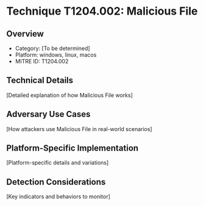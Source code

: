 # Technique T1204.002: Malicious File

## Overview
- Category: [To be determined]
- Platform: windows, linux, macos
- MITRE ID: T1204.002

## Technical Details
[Detailed explanation of how Malicious File works]

## Adversary Use Cases
[How attackers use Malicious File in real-world scenarios]

## Platform-Specific Implementation
[Platform-specific details and variations]

## Detection Considerations
[Key indicators and behaviors to monitor]
